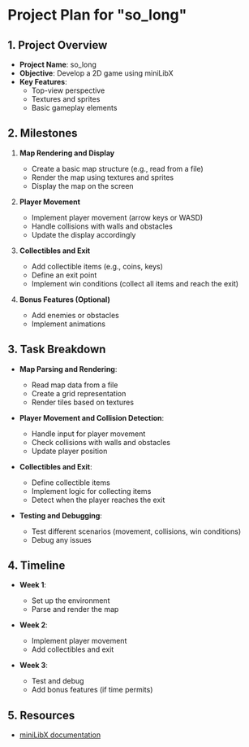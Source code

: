 # Project Plan for "so_long"

## 1. Project Overview
- **Project Name**: so_long
- **Objective**: Develop a 2D game using miniLibX
- **Key Features**:
    - Top-view perspective
    - Textures and sprites
    - Basic gameplay elements

## 2. Milestones
1. **Map Rendering and Display**
    - Create a basic map structure (e.g., read from a file)
    - Render the map using textures and sprites
    - Display the map on the screen

2. **Player Movement**
    - Implement player movement (arrow keys or WASD)
    - Handle collisions with walls and obstacles
    - Update the display accordingly

3. **Collectibles and Exit**
    - Add collectible items (e.g., coins, keys)
    - Define an exit point
    - Implement win conditions (collect all items and reach the exit)

4. **Bonus Features (Optional)**
    - Add enemies or obstacles
    - Implement animations

## 3. Task Breakdown
- **Map Parsing and Rendering**:
    - Read map data from a file
    - Create a grid representation
    - Render tiles based on textures

- **Player Movement and Collision Detection**:
    - Handle input for player movement
    - Check collisions with walls and obstacles
    - Update player position

- **Collectibles and Exit**:
    - Define collectible items
    - Implement logic for collecting items
    - Detect when the player reaches the exit

- **Testing and Debugging**:
    - Test different scenarios (movement, collisions, win conditions)
    - Debug any issues

## 4. Timeline
- **Week 1**:
    - Set up the environment
    - Parse and render the map

- **Week 2**:
    - Implement player movement
    - Add collectibles and exit

- **Week 3**:
    - Test and debug
    - Add bonus features (if time permits)

## 5. Resources
- [miniLibX documentation](https://harm-smits.github.io/42docs/libs/minilibx)